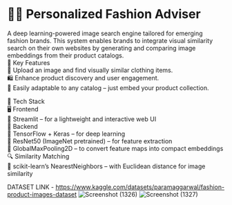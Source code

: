 # 👗✨ Personalized Fashion Adviser
A deep learning-powered image search engine tailored for emerging fashion brands. This system enables brands to integrate visual similarity search on their own websites by generating and comparing image embeddings from their product catalogs.  
🚀 Key Features  
  📸 Upload an image and find visually similar clothing items.  
  🛍️ Enhance product discovery and user engagement.  
  🔄 Easily adaptable to any catalog – just embed your product collection.  
  
🧰 Tech Stack  
🖥️ Frontend  
  🎨 Streamlit – for a lightweight and interactive web UI  
🧠 Backend  
  🤖 TensorFlow + Keras – for deep learning  
  🧱 ResNet50 (ImageNet pretrained) – for feature extraction  
  📏 GlobalMaxPooling2D – to convert feature maps into compact embeddings  
🔍 Similarity Matching  
  🧮 scikit-learn’s NearestNeighbors – with Euclidean distance for image similarity

DATASET LINK - https://www.kaggle.com/datasets/paramaggarwal/fashion-product-images-dataset
![Screenshot (1326)](https://github.com/Kushmathur1206/Fashion-Recommendation-System/assets/99969817/b7216fc2-b23e-4c4a-9aa0-0d4d7938200e)
![Screenshot (1327)](https://github.com/Kushmathur1206/Fashion-Recommendation-System/assets/99969817/322458e1-12db-4730-87fe-64b099885168)
